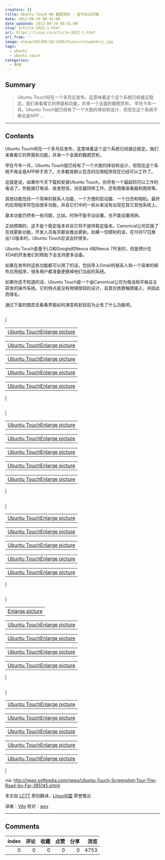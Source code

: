 ```yaml
---
creators: []
title: Ubuntu Touch HD 截图赏析 - 至今走过的路
date: 2013-09-29 08:41:00
date_updated: 2013-09-29 08:41:00
slug: article-2022-1.html
url: https://linux.cn/article-2022-1.html
url_from: ''
image: album/201309/28/120537sxncvrxtsqdzdrxj.jpg
tags:
  - ubuntu
  - ubuntu touch
categories:
  - 新闻
---
```


## Summary

> Ubuntu Touch将在一个多月后发布，这意味着这个这个系统已经接近稳定。我们来看看它的界面和功能，并来一个全面的截图赏析。
> 早在今年一月，Ubuntu Touch就已经有了一个大致的体验和设计，但现在这个系统不再全是APP ...

***

<!-- more -->

## Contents

Ubuntu Touch将在一个多月后发布，这意味着这个这个系统已经接近稳定。我们来看看它的界面和功能，并来一个全面的截图赏析。

早在今年一月，Ubuntu Touch就已经有了一个大致的体验和设计，但现在这个系统不再全是APP样子货了。大多数其默认包含的应用程序现在已经可以工作了。

这就是说，如果你今天下载和安装Ubuntu Touch，你将有一个最起码可以工作的电话了。你能接打电话、收发短信。浏览器同样工作，还有图像查看器和图库等。

其他功能包括一个简单的联系人功能、一个方便的启动器、一个日历和相机。最终的应用程序将包括很多功能，并且它们中的一些从来没有出现在其它其他系统上。

基本功能仍然有一些问题，比如，时钟不能手动设置，也不能设置闹钟。

正如预期的，这不是个稳定版本并且它将不提供稳定版本。Canonical公司实施了在线更新功能，开发人员每天都会推出更新。如果一切顺利的话，在10月17日推出1.0版本时，Ubuntu Touch应该会好很多。

Ubuntu Touch是基于LG和Google的Nexus 4和Nexus 7开发的，但是预计在XDA的开发者们的帮助下会支持更多设备。

如果在发布时这些功能都可以用了的话，包括导入Gmail的联系人和一个简单的邮件应用程序，很多用户都准备更换掉他们当前的系统。

如果你还不知道的话，Ubuntu Touch是一个由Canonical公司为电话和平板自主研发的操作系统。它的特点是没有物理按钮的设计，且其仅依靠触摸输入，并因此而得名。

通过下面的图库去看看界面如何演变和到目前为止有了什么功能吧。

 

|  |  |  |  |  |  |
| --- | --- | --- | --- | --- | --- |
| 

|  |
| --- |
| [Ubuntu Touch](http://news.softpedia.com/newsImage/Ubuntu-Touch-Screenshot-Tour-The-Road-So-Far-385145-2.jpg/)[Enlarge picture](http://news.softpedia.com/newsImage/Ubuntu-Touch-Screenshot-Tour-The-Road-So-Far-385145-2.jpg/) |

|  |
| --- |
| [Ubuntu Touch](http://news.softpedia.com/newsImage/Ubuntu-Touch-Screenshot-Tour-The-Road-So-Far-385145-3.jpg/)[Enlarge picture](http://news.softpedia.com/newsImage/Ubuntu-Touch-Screenshot-Tour-The-Road-So-Far-385145-3.jpg/) |

|  |
| --- |
| [Ubuntu Touch](http://news.softpedia.com/newsImage/Ubuntu-Touch-Screenshot-Tour-The-Road-So-Far-385145-4.jpg/)[Enlarge picture](http://news.softpedia.com/newsImage/Ubuntu-Touch-Screenshot-Tour-The-Road-So-Far-385145-4.jpg/) |

|  |
| --- |
| [Ubuntu Touch](http://news.softpedia.com/newsImage/Ubuntu-Touch-Screenshot-Tour-The-Road-So-Far-385145-5.jpg/)[Enlarge picture](http://news.softpedia.com/newsImage/Ubuntu-Touch-Screenshot-Tour-The-Road-So-Far-385145-5.jpg/) |

|  |
| --- |
| [Ubuntu Touch](http://news.softpedia.com/newsImage/Ubuntu-Touch-Screenshot-Tour-The-Road-So-Far-385145-6.jpg/)[Enlarge picture](http://news.softpedia.com/newsImage/Ubuntu-Touch-Screenshot-Tour-The-Road-So-Far-385145-6.jpg/) |

 |

 

|  |  |  |  |  |  |
| --- | --- | --- | --- | --- | --- |
| 

|  |
| --- |
| [Ubuntu Touch](http://news.softpedia.com/newsImage/Ubuntu-Touch-Screenshot-Tour-The-Road-So-Far-385145-7.jpg/)[Enlarge picture](http://news.softpedia.com/newsImage/Ubuntu-Touch-Screenshot-Tour-The-Road-So-Far-385145-7.jpg/) |

|  |
| --- |
| [Ubuntu Touch](http://news.softpedia.com/newsImage/Ubuntu-Touch-Screenshot-Tour-The-Road-So-Far-385145-8.jpg/)[Enlarge picture](http://news.softpedia.com/newsImage/Ubuntu-Touch-Screenshot-Tour-The-Road-So-Far-385145-8.jpg/) |

|  |
| --- |
| [Ubuntu Touch](http://news.softpedia.com/newsImage/Ubuntu-Touch-Screenshot-Tour-The-Road-So-Far-385145-9.jpg/)[Enlarge picture](http://news.softpedia.com/newsImage/Ubuntu-Touch-Screenshot-Tour-The-Road-So-Far-385145-9.jpg/) |

|  |
| --- |
| [Ubuntu Touch](http://news.softpedia.com/newsImage/Ubuntu-Touch-Screenshot-Tour-The-Road-So-Far-385145-10.jpg/)[Enlarge picture](http://news.softpedia.com/newsImage/Ubuntu-Touch-Screenshot-Tour-The-Road-So-Far-385145-10.jpg/) |

|  |
| --- |
| [Ubuntu Touch](http://news.softpedia.com/newsImage/Ubuntu-Touch-Screenshot-Tour-The-Road-So-Far-385145-11.jpg/)[Enlarge picture](http://news.softpedia.com/newsImage/Ubuntu-Touch-Screenshot-Tour-The-Road-So-Far-385145-11.jpg/) |

 |

 

|  |  |  |  |  |  |
| --- | --- | --- | --- | --- | --- |
| 

|  |
| --- |
| [Ubuntu Touch](http://news.softpedia.com/newsImage/Ubuntu-Touch-Screenshot-Tour-The-Road-So-Far-385145-12.jpg/)[Enlarge picture](http://news.softpedia.com/newsImage/Ubuntu-Touch-Screenshot-Tour-The-Road-So-Far-385145-12.jpg/) |

|  |
| --- |
| [Ubuntu Touch](http://news.softpedia.com/newsImage/Ubuntu-Touch-Screenshot-Tour-The-Road-So-Far-385145-13.jpg/)[Enlarge picture](http://news.softpedia.com/newsImage/Ubuntu-Touch-Screenshot-Tour-The-Road-So-Far-385145-13.jpg/) |

|  |
| --- |
| [Ubuntu Touch](http://news.softpedia.com/newsImage/Ubuntu-Touch-Screenshot-Tour-The-Road-So-Far-385145-14.jpg/)[Enlarge picture](http://news.softpedia.com/newsImage/Ubuntu-Touch-Screenshot-Tour-The-Road-So-Far-385145-14.jpg/) |

|  |
| --- |
| [Ubuntu Touch](http://news.softpedia.com/newsImage/Ubuntu-Touch-Screenshot-Tour-The-Road-So-Far-385145-15.jpg/)[Enlarge picture](http://news.softpedia.com/newsImage/Ubuntu-Touch-Screenshot-Tour-The-Road-So-Far-385145-15.jpg/) |

|  |
| --- |
| [Ubuntu Touch](http://news.softpedia.com/newsImage/Ubuntu-Touch-Screenshot-Tour-The-Road-So-Far-385145-16.jpg/)[Enlarge picture](http://news.softpedia.com/newsImage/Ubuntu-Touch-Screenshot-Tour-The-Road-So-Far-385145-16.jpg/) |

 |

 

|  |  |  |  |  |  |
| --- | --- | --- | --- | --- | --- |
| 

|  |
| --- |
| [Enlarge picture](http://news.softpedia.com/newsImage/Ubuntu-Touch-Screenshot-Tour-The-Road-So-Far-385145-17.jpg/) |

|  |
| --- |
| [Ubuntu Touch](http://news.softpedia.com/newsImage/Ubuntu-Touch-Screenshot-Tour-The-Road-So-Far-385145-18.jpg/)[Enlarge picture](http://news.softpedia.com/newsImage/Ubuntu-Touch-Screenshot-Tour-The-Road-So-Far-385145-18.jpg/) |

|  |
| --- |
| [Ubuntu Touch](http://news.softpedia.com/newsImage/Ubuntu-Touch-Screenshot-Tour-The-Road-So-Far-385145-19.jpg/)[Enlarge picture](http://news.softpedia.com/newsImage/Ubuntu-Touch-Screenshot-Tour-The-Road-So-Far-385145-19.jpg/) |

|  |
| --- |
| [Ubuntu Touch](http://news.softpedia.com/newsImage/Ubuntu-Touch-Screenshot-Tour-The-Road-So-Far-385145-20.jpg/)[Enlarge picture](http://news.softpedia.com/newsImage/Ubuntu-Touch-Screenshot-Tour-The-Road-So-Far-385145-20.jpg/) |

|  |
| --- |
| [Ubuntu Touch](http://news.softpedia.com/newsImage/Ubuntu-Touch-Screenshot-Tour-The-Road-So-Far-385145-21.jpg/)[Enlarge picture](http://news.softpedia.com/newsImage/Ubuntu-Touch-Screenshot-Tour-The-Road-So-Far-385145-21.jpg/) |

 |

 

|  |  |  |  |  |  |
| --- | --- | --- | --- | --- | --- |
| 

|  |
| --- |
| [Ubuntu Touch](http://news.softpedia.com/newsImage/Ubuntu-Touch-Screenshot-Tour-The-Road-So-Far-385145-22.jpg/)[Enlarge picture](http://news.softpedia.com/newsImage/Ubuntu-Touch-Screenshot-Tour-The-Road-So-Far-385145-22.jpg/) |

|  |
| --- |
| [Ubuntu Touch](http://news.softpedia.com/newsImage/Ubuntu-Touch-Screenshot-Tour-The-Road-So-Far-385145-23.jpg/)[Enlarge picture](http://news.softpedia.com/newsImage/Ubuntu-Touch-Screenshot-Tour-The-Road-So-Far-385145-23.jpg/) |

|  |
| --- |
| [Ubuntu Touch](http://news.softpedia.com/newsImage/Ubuntu-Touch-Screenshot-Tour-The-Road-So-Far-385145-24.jpg/)[Enlarge picture](http://news.softpedia.com/newsImage/Ubuntu-Touch-Screenshot-Tour-The-Road-So-Far-385145-24.jpg/) |

|  |
| --- |
| [Ubuntu Touch](http://news.softpedia.com/newsImage/Ubuntu-Touch-Screenshot-Tour-The-Road-So-Far-385145-25.jpg/)[Enlarge picture](http://news.softpedia.com/newsImage/Ubuntu-Touch-Screenshot-Tour-The-Road-So-Far-385145-25.jpg/) |

|  |
| --- |
| [Ubuntu Touch](http://news.softpedia.com/newsImage/Ubuntu-Touch-Screenshot-Tour-The-Road-So-Far-385145-26.jpg/)[Enlarge picture](http://news.softpedia.com/newsImage/Ubuntu-Touch-Screenshot-Tour-The-Road-So-Far-385145-26.jpg/) |

 |

 

via: <http://news.softpedia.com/news/Ubuntu-Touch-Screenshot-Tour-The-Road-So-Far-385145.shtml>

本文由 [LCTT](https://github.com/LCTT/TranslateProject) 原创翻译，[Linux中国](https://linux.cn/portal.php) 荣誉推出

译者：[Vito](https://linux.cn/space/Vito) 校对：[wxy](https://linux.cn/space/wxy)

***

## Comments


|   index |   评论 |   收藏 |   点赞 |   分享 |   浏览 |
|--------:|-------:|-------:|-------:|-------:|-------:|
|       0 |      0 |      0 |      0 |      0 |   4753 |

